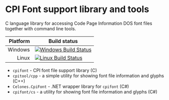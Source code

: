 # CPI Font support library and tools
C language library for accessing Code Page Information DOS font files together with command line tools.

Platform | Build status
--------:| ------
Windows  | [![Windows Build Status](https://dev.azure.com/matriksoft/thecatkitty-gh-public/_apis/build/status/thecatkitty.cpifont?branchName=master&jobName=Windows)](https://dev.azure.com/matriksoft/thecatkitty-gh-public/_build/latest?definitionId=2&branchName=master)
Linux    | [![Linux Build Status](https://dev.azure.com/matriksoft/thecatkitty-gh-public/_apis/build/status/thecatkitty.cpifont?branchName=master&jobName=Linux)](https://dev.azure.com/matriksoft/thecatkitty-gh-public/_build/latest?definitionId=2&branchName=master)

* `cpifont` - CPI font file support library (C)
* `cpitool/cpp` - a simple utility for showing font file information and glyphs (C++)
* `Celones.CpiFont` - .NET wrapper library for `cpifont` (C#)
* `cpifont/cs` - a utility for showing font file information and glyphs (C#)
